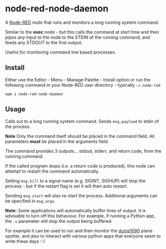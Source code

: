node-red-node-daemon
====================

A <a href="http://nodered.org" target="_new">Node-RED</a> node that runs and
monitors a long running system command.

Similar to the **exec** node  - but this calls the command at start time and
then pipes any input to the node to the STDIN of the running command, and feeds
any STDOUT to the first output.

Useful for monitoring command line based processes.

Install
-------

Either use the Editor - Menu - Manage Palette - Install option or
run the following command in your Node-RED user directory - typically `~/.node-red`

    npm i node-red-node-daemon


Usage
-----

Calls out to a long running system command. Sends `msg.payload` to stdin of the process.

**Note** Only the command itself should be placed in the command field.
All parameters **must** be placed in the arguments field.

The command provides 3 outputs... stdout, stderr, and return code, from the running command.

If the called program stops (i.e. a return code is produced), this node can attempt
to restart the command automatically.

Setting `msg.kill` to a signal name (e.g. SIGINT, SIGHUP) will stop the process - but if the restart flag is set it will then auto restart.

Sending `msg.start` will also re-start the process. Additional arguments can be specified in `msg.args`.

**Note:** Some applications will automatically buffer lines of output. It is advisable to turn off this behaviour.
For example, if running a Python app, the `-u` parameter will stop the output being buffered.


For example it can be used to run and then monitor the
<a href="https://github.com/antirez/dump1090" target="_new">dump1090</a> plane
spotter, and also to interact with various python apps that everyone seem to write
these days :-)
